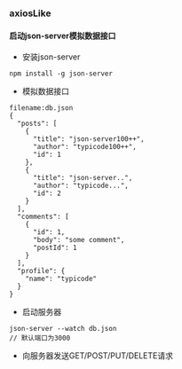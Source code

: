 ### axiosLike

#### 启动json-server模拟数据接口

- 安装json-server

```
npm install -g json-server
```

- 模拟数据接口

```
filename:db.json
{
  "posts": [
    {
      "title": "json-server100++",
      "author": "typicode100++",
      "id": 1
    },
    {
      "title": "json-server..",
      "author": "typicode...",
      "id": 2
    }
  ],
  "comments": [
    {
      "id": 1,
      "body": "some comment",
      "postId": 1
    }
  ],
  "profile": {
    "name": "typicode"
  }
}
```

- 启动服务器

```
json-server --watch db.json
// 默认端口为3000
```

- 向服务器发送GET/POST/PUT/DELETE请求

  